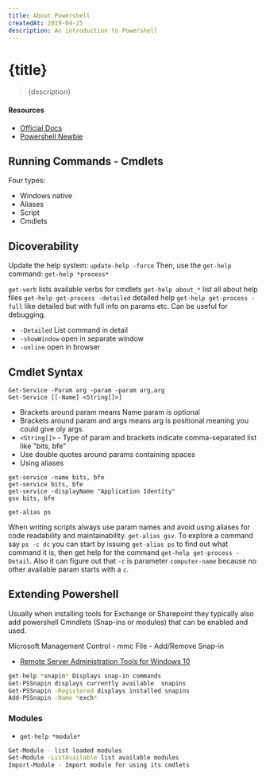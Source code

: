 ```yaml
---
title: About Powershell
createdAt: 2019-04-25
description: An introduction to Powershell
---
```


# {title}

> {description}

#### Resources

- [Official Docs](https://docs.microsoft.com/en-us/powershell/)
- [Powershell Newbie](https://www.powershellnewbie.com/resources.html)

## Running Commands - Cmdlets

Four types:

- Windows native
- Aliases
- Script
- Cmdlets

## Dicoverability

Update the help system: `update-help -force`
Then, use the `get-help` command: `get-help *process*`

`get-verb` lists available verbs for cmdlets
`get-help about_*` list all about help files
`get-help get-process -detailed` detailed help
`get-help get-process -full` like detailed but with full info on params etc. Can be useful for debugging.

- `-Detailed` List command in detail
- `-showWindow` open in separate window
- `-online` open in browser

## Cmdlet Syntax

```
Get-Service -Param arg -param -param arg,arg
Get-Service [[-Name] <String[]>]
```

- Brackets around param means Name param is optional
- Brackets around param and args means arg is positional meaning you could give oly args.
- `<String[]>` - Type of param and brackets indicate comma-separated list like "bits, bfe"
- Use double quotes around params containing spaces
- Using aliases

```
get-service -name bits, bfe
get-service bits, bfe
get-service -displayName "Application Identity"
gsv bits, bfe

get-alias ps
```

When writing scripts always use param names and avoid using aliases for code readability and maintainability. `get-alias gsv`. To explore a command say `ps -c dc` you can start by issuing `get-alias ps` to find out what command it is, then get help for the command `get-help get-process -Detail`. Also it can figure out that `-c` is parameter `computer-name` because no other available param starts with a `c`.

## Extending Powershell

Usually when installing tools for Exchange or Sharepoint they typically also add powershell Cmndlets (Snap-ins or modules) that can be enabled and used.

Microsoft Management Control - mmc
File - Add/Remove Snap-in

- [Remote Server Administration Tools for Windows 10](https://www.microsoft.com/en-us/download/confirmation.aspx?id=45520)

```bash
get-help *snapin* Displays snap-in commands
Get-PSSnapin displays currently available  snapins
Get-PSSnapin -Registered displays installed snapins
Add-PSSnapin -Name *exch*
```

### Modules

- `get-help *module*`

```bash
Get-Module - list loaded modules
Get-Module -ListAvailable list available modules
Import-Module - Import module for using its cmdlets

```
